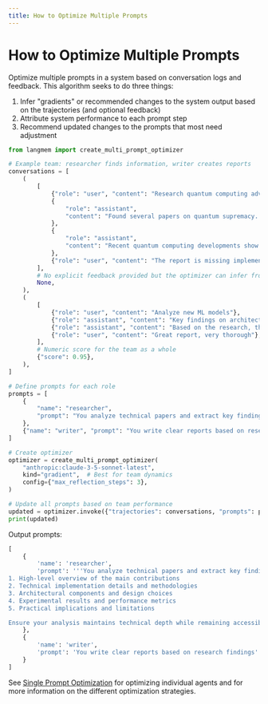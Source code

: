 ```yaml
---
title: How to Optimize Multiple Prompts
---
```


# How to Optimize Multiple Prompts

Optimize multiple prompts in a system based on conversation logs and feedback. This algorithm seeks to do three things:

1. Infer "gradients" or recommended changes to the system output based on the trajectories (and optional feedback)
2. Attribute system performance to each prompt step
3. Recommend updated changes to the prompts that most need adjustment

```python
from langmem import create_multi_prompt_optimizer

# Example team: researcher finds information, writer creates reports
conversations = [
    (
        [
            {"role": "user", "content": "Research quantum computing advances"},
            {
                "role": "assistant",
                "content": "Found several papers on quantum supremacy...",
            },
            {
                "role": "assistant",
                "content": "Recent quantum computing developments show...",
            },
            {"role": "user", "content": "The report is missing implementation details"},
        ],
        # No explicit feedback provided but the optimizer can infer from the conversation
        None,
    ),
    (
        [
            {"role": "user", "content": "Analyze new ML models"},
            {"role": "assistant", "content": "Key findings on architecture: ..."},
            {"role": "assistant", "content": "Based on the research, these models..."},
            {"role": "user", "content": "Great report, very thorough"},
        ],
        # Numeric score for the team as a whole
        {"score": 0.95},
    ),
]

# Define prompts for each role
prompts = [
    {
        "name": "researcher",
        "prompt": "You analyze technical papers and extract key findings",
    },
    {"name": "writer", "prompt": "You write clear reports based on research findings"},
]

# Create optimizer
optimizer = create_multi_prompt_optimizer(
    "anthropic:claude-3-5-sonnet-latest",
    kind="gradient",  # Best for team dynamics
    config={"max_reflection_steps": 3},
)

# Update all prompts based on team performance
updated = optimizer.invoke({"trajectories": conversations, "prompts": prompts})
print(updated)
```

Output prompts:
```python
[
    {
        'name': 'researcher',
        'prompt': '''You analyze technical papers and extract key findings. For each analysis, include:
1. High-level overview of the main contributions
2. Technical implementation details and methodologies
3. Architectural components and design choices
4. Experimental results and performance metrics
5. Practical implications and limitations

Ensure your analysis maintains technical depth while remaining accessible. When discussing implementation details, include specific technical parameters, algorithms, and methodologies used. Structure your response to clearly separate these components.'''
    },
    {
        'name': 'writer',
        'prompt': 'You write clear reports based on research findings'
    }
]
```

See [Single Prompt Optimization](optimize_memory_prompt.md) for optimizing individual agents and for more information on the different optimization strategies.
